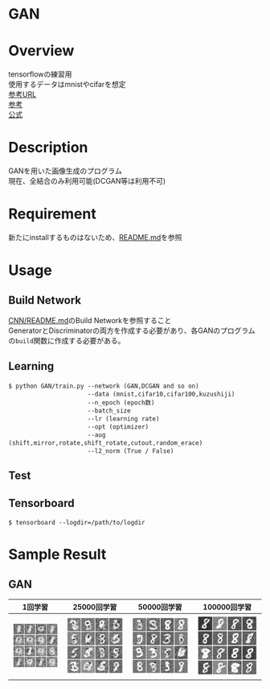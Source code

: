 GAN
====

# Overview
tensorflowの練習用  
使用するデータはmnistやcifarを想定  
[参考URL](https://github.com/katsugeneration/sngan-with-projection-tensorflow/tree/master/models)  
[参考](https://github.com/keiohta/tf_gans)  
[公式](https://github.com/carpedm20/DCGAN-tensorflow)

# Description
GANを用いた画像生成のプログラム  
現在、全結合のみ利用可能(DCGAN等は利用不可)  



# Requirement
新たにinstallするものはないため、[README.md](../README.md)を参照

# Usage
## Build Network
[CNN/README.md](../CNN/README.md)のBuild Networkを参照すること  
GeneratorとDiscriminatorの両方を作成する必要があり、各GANのプログラムの```build```関数に作成する必要がある。

## Learning
```
$ python GAN/train.py --network (GAN,DCGAN and so on)
                      --data (mnist,cifar10,cifar100,kuzushiji)
                      --n_epoch (epoch数)
                      --batch_size
                      --lr (learning rate)
                      --opt (optimizer)
                      --aug (shift,mirror,rotate,shift_rotate,cutout,random_erace)
                      --l2_norm (True / False)
```
## Test

## Tensorboard
```
$ tensorboard --logdir=/path/to/logdir
```
 
# Sample Result
## GAN
|1回学習|25000回学習|50000回学習|100000回学習|
|:--:|:--:|:--:|:--:|
|![代替テキスト](../sample_results/GAN/GAN/1.png)|![代替テキスト](../sample_results/GAN/GAN/25000.png)|![代替テキスト](../sample_results/GAN/GAN/50000.png)|![代替テキスト](../sample_results/GAN/GAN/100000.png)|